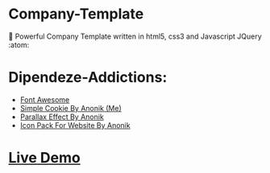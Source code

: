 # Company-Template
:rocket: Powerful Company Template written in html5, css3 and Javascript JQuery :atom:

# Dipendeze-Addictions:

<ul>
  <li><a href="https://cdnjs.cloudflare.com/ajax/libs/font-awesome/4.7.0/css/font-awesome.min.css">Font Awesome</a></li>
  <li><a href="https://github.com/anonik9900/Simple-Cookie">Simple Cookie By Anonik (Me)</a></li>
  <li><a href="https://github.com/anonik9900/Parallax-Effects">Parallax Effect By Anonik</a></li>
  <li><a href="https://github.com/anonik9900/Icons-Pack-For-Website">Icon Pack For Website By Anonik</a></li>
  </ul>
  
  # <a href="http://repo.altervista.org/template/company-demo/">Live Demo</a>
